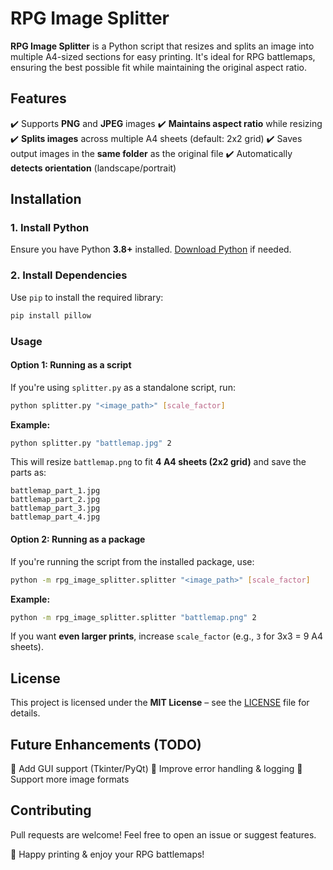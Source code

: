 # RPG Image Splitter

**RPG Image Splitter** is a Python script that resizes and splits an image into multiple A4-sized sections for easy printing.
It's ideal for RPG battlemaps, ensuring the best possible fit while maintaining the original aspect ratio.

## Features
✔️ Supports **PNG** and **JPEG** images
✔️ **Maintains aspect ratio** while resizing
✔️ **Splits images** across multiple A4 sheets (default: 2x2 grid)
✔️ Saves output images in the **same folder** as the original file
✔️ Automatically **detects orientation** (landscape/portrait)

## Installation

### 1. Install Python
Ensure you have Python **3.8+** installed.
[Download Python](https://www.python.org/downloads/) if needed.

### 2. Install Dependencies
Use `pip` to install the required library:

```sh
pip install pillow
```

### Usage

#### Option 1: Running as a script
If you're using `splitter.py` as a standalone script, run:

```sh
python splitter.py "<image_path>" [scale_factor]
```

**Example:**
```sh
python splitter.py "battlemap.jpg" 2
```
This will resize `battlemap.png` to fit **4 A4 sheets (2x2 grid)** and save the parts as:

```
battlemap_part_1.jpg
battlemap_part_2.jpg
battlemap_part_3.jpg
battlemap_part_4.jpg
```

#### Option 2: Running as a package
If you're running the script from the installed package, use:

```sh
python -m rpg_image_splitter.splitter "<image_path>" [scale_factor]
```

**Example:**
```sh
python -m rpg_image_splitter.splitter "battlemap.png" 2
```

If you want **even larger prints**, increase `scale_factor` (e.g., `3` for 3x3 = 9 A4 sheets).

## License
This project is licensed under the **MIT License** – see the [LICENSE](LICENSE) file for details.

## Future Enhancements (TODO)
🔹 Add GUI support (Tkinter/PyQt)
🔹 Improve error handling & logging
🔹 Support more image formats

## Contributing
Pull requests are welcome! Feel free to open an issue or suggest features.

🚀 Happy printing & enjoy your RPG battlemaps!